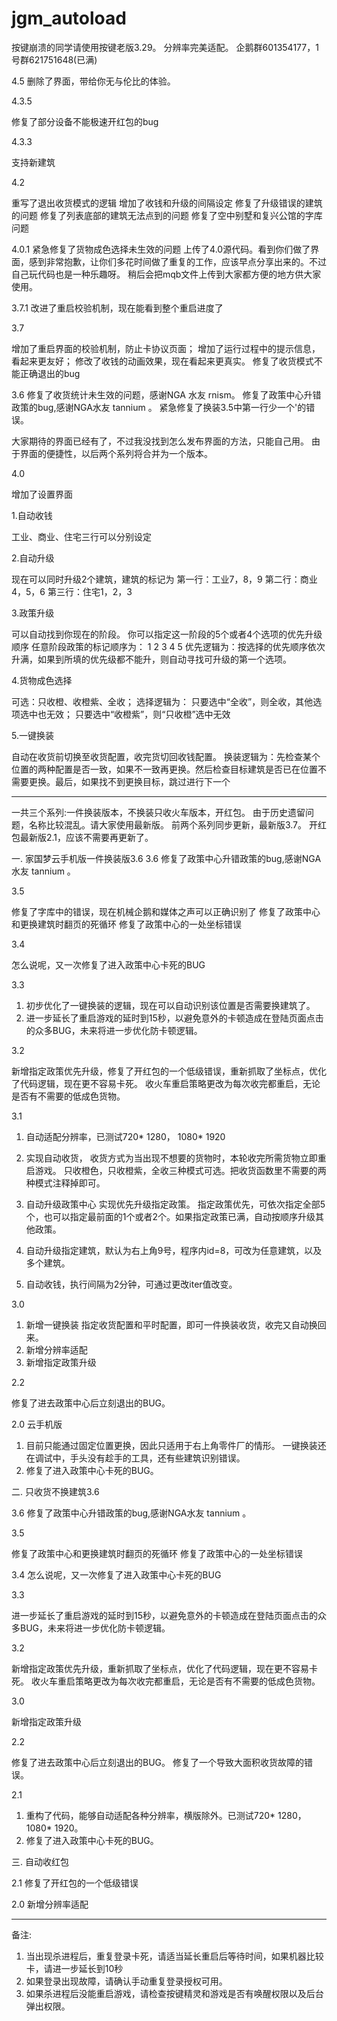 # jgm_autoload

按键崩溃的同学请使用按键老版3.29。
分辨率完美适配。
企鹅群601354177，1号群621751648(已满)

4.5 删除了界面，带给你无与伦比的体验。

4.3.5

修复了部分设备不能极速开红包的bug

4.3.3

支持新建筑

4.2

重写了退出收货模式的逻辑
增加了收钱和升级的间隔设定
修复了升级错误的建筑的问题
修复了列表底部的建筑无法点到的问题
修复了空中别墅和复兴公馆的字库问题

4.0.1 紧急修复了货物成色选择未生效的问题
上传了4.0源代码。看到你们做了界面，感到非常抱歉，让你们多花时间做了重复的工作，应该早点分享出来的。不过自己玩代码也是一种乐趣呀。
稍后会把mqb文件上传到大家都方便的地方供大家使用。

3.7.1 改进了重启校验机制，现在能看到整个重启进度了

3.7

增加了重启界面的校验机制，防止卡协议页面；
增加了运行过程中的提示信息，看起来更友好；
修改了收钱的动画效果，现在看起来更真实。
修复了收货模式不能正确退出的bug

3.6 修复了收货统计未生效的问题，感谢NGA 水友 rnism。
修复了政策中心升错政策的bug,感谢NGA水友 tannium 。
紧急修复了换装3.5中第一行少一个'的错误。

大家期待的界面已经有了，不过我没找到怎么发布界面的方法，只能自己用。
由于界面的便捷性，以后两个系列将合并为一个版本。

4.0

增加了设置界面

1.自动收钱

工业、商业、住宅三行可以分别设定

2.自动升级

现在可以同时升级2个建筑，建筑的标记为
第一行：工业7，8，9
第二行：商业4，5，6
第三行：住宅1，2，3

3.政策升级

可以自动找到你现在的阶段。
你可以指定这一阶段的5个或者4个选项的优先升级顺序
任意阶段政策的标记顺序为：
1 2
3 4
5
优先逻辑为：按选择的优先顺序依次升满，如果到所填的优先级都不能升，则自动寻找可升级的第一个选项。

4.货物成色选择

可选：只收橙、收橙紫、全收；
选择逻辑为：
只要选中“全收”，则全收，其他选项选中也无效；
只要选中“收橙紫”，则“只收橙”选中无效

5.一键换装

自动在收货前切换至收货配置，收完货切回收钱配置。
换装逻辑为：先检查某个位置的两种配置是否一致，如果不一致再更换。然后检查目标建筑是否已在位置不需要更换。最后，如果找不到更换目标，跳过进行下一个

*********************************************************

一共三个系列:一件换装版本，不换装只收火车版本，开红包。
由于历史遗留问题，名称比较混乱。请大家使用最新版。
前两个系列同步更新，最新版3.7。
开红包最新版2.1，应该不需要再更新了。

一. 家国梦云手机版一件换装版3.6
3.6 修复了政策中心升错政策的bug,感谢NGA水友 tannium 。

3.5

修复了字库中的错误，现在机械企鹅和媒体之声可以正确识别了
修复了政策中心和更换建筑时翻页的死循环
修复了政策中心的一处坐标错误

3.4

怎么说呢，又一次修复了进入政策中心卡死的BUG

3.3 

1. 初步优化了一键换装的逻辑，现在可以自动识别该位置是否需要换建筑了。
2. 进一步延长了重启游戏的延时到15秒，以避免意外的卡顿造成在登陆页面点击的众多BUG，未来将进一步优化防卡顿逻辑。


3.2 

新增指定政策优先升级，修复了开红包的一个低级错误，重新抓取了坐标点，优化了代码逻辑，现在更不容易卡死。
收火车重启策略更改为每次收完都重启，无论是否有不需要的低成色货物。

3.1

1. 自动适配分辨率，已测试720* 1280， 1080* 1920
2. 实现自动收货，
收货方式为当出现不想要的货物时，本轮收完所需货物立即重启游戏。
只收橙色，只收橙紫，全收三种模式可选。把收货函数里不需要的两种模式注释掉即可。

3. 自动升级政策中心
实现优先升级指定政策。
指定政策优先，可依次指定全部5个，也可以指定最前面的1个或者2个。如果指定政策已满，自动按顺序升级其他政策。

4. 自动升级指定建筑，默认为右上角9号，程序内id=8，可改为任意建筑，以及多个建筑。
5. 自动收钱，执行间隔为2分钟，可通过更改iter值改变。

3.0 

1. 新增一键换装
指定收货配置和平时配置，即可一件换装收货，收完又自动换回来。
2. 新增分辨率适配
3. 新增指定政策升级

2.2 

修复了进去政策中心后立刻退出的BUG。

2.0 
云手机版

1. 目前只能通过固定位置更换，因此只适用于右上角零件厂的情形。
一键换装还在调试中，手头没有趁手的工具，还有些建筑识别错误。
2. 修复了进入政策中心卡死的BUG。

二. 只收货不换建筑3.6

3.6 修复了政策中心升错政策的bug,感谢NGA水友 tannium 。

3.5

修复了政策中心和更换建筑时翻页的死循环
修复了政策中心的一处坐标错误

3.4
怎么说呢，又一次修复了进入政策中心卡死的BUG

3.3

进一步延长了重启游戏的延时到15秒，以避免意外的卡顿造成在登陆页面点击的众多BUG，未来将进一步优化防卡顿逻辑。


3.2

新增指定政策优先升级，重新抓取了坐标点，优化了代码逻辑，现在更不容易卡死。
收火车重启策略更改为每次收完都重启，无论是否有不需要的低成色货物。

3.0

新增指定政策升级

2.2

修复了进去政策中心后立刻退出的BUG。
修复了一个导致大面积收货故障的错误。

2.1

1. 重构了代码，能够自动适配各种分辨率，横版除外。已测试720* 1280， 1080* 1920。
2. 修复了进入政策中心卡死的BUG。

三. 自动收红包

2.1
修复了开红包的一个低级错误

2.0
新增分辨率适配
******************************************************
备注:
1. 当出现杀进程后，重复登录卡死，请适当延长重启后等待时间，如果机器比较卡，请进一步延长到10秒
2. 如果登录出现故障，请确认手动重复登录授权可用。
3. 如果杀进程后没能重启游戏，请检查按键精灵和游戏是否有唤醒权限以及后台弹出权限。
